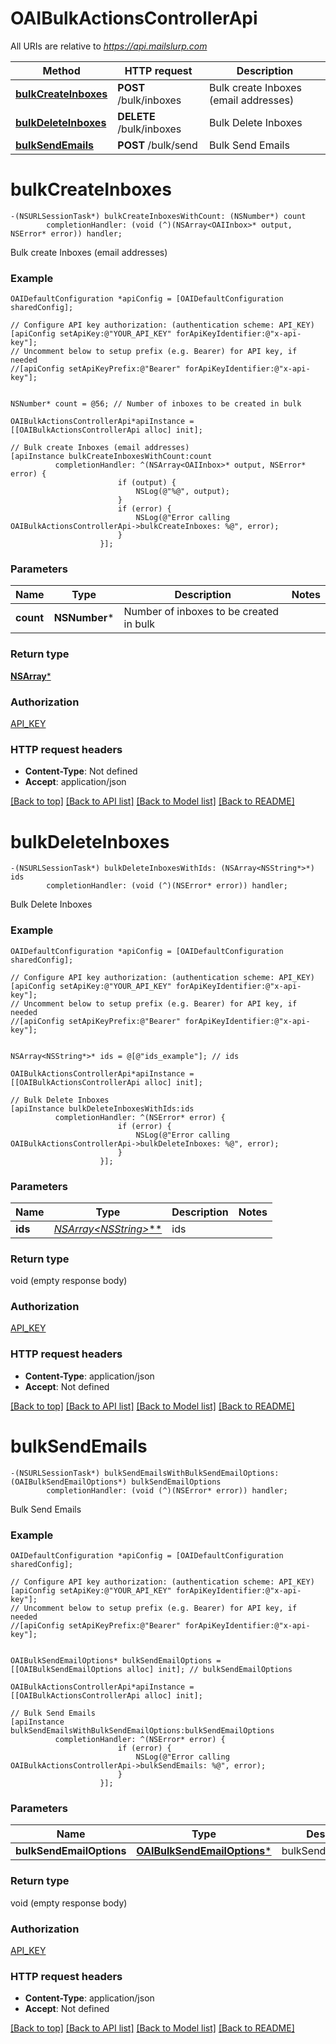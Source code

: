 # OAIBulkActionsControllerApi

All URIs are relative to *https://api.mailslurp.com*

Method | HTTP request | Description
------------- | ------------- | -------------
[**bulkCreateInboxes**](OAIBulkActionsControllerApi#bulkcreateinboxes) | **POST** /bulk/inboxes | Bulk create Inboxes (email addresses)
[**bulkDeleteInboxes**](OAIBulkActionsControllerApi#bulkdeleteinboxes) | **DELETE** /bulk/inboxes | Bulk Delete Inboxes
[**bulkSendEmails**](OAIBulkActionsControllerApi#bulksendemails) | **POST** /bulk/send | Bulk Send Emails


# **bulkCreateInboxes**
```objc
-(NSURLSessionTask*) bulkCreateInboxesWithCount: (NSNumber*) count
        completionHandler: (void (^)(NSArray<OAIInbox>* output, NSError* error)) handler;
```

Bulk create Inboxes (email addresses)

### Example 
```objc
OAIDefaultConfiguration *apiConfig = [OAIDefaultConfiguration sharedConfig];

// Configure API key authorization: (authentication scheme: API_KEY)
[apiConfig setApiKey:@"YOUR_API_KEY" forApiKeyIdentifier:@"x-api-key"];
// Uncomment below to setup prefix (e.g. Bearer) for API key, if needed
//[apiConfig setApiKeyPrefix:@"Bearer" forApiKeyIdentifier:@"x-api-key"];


NSNumber* count = @56; // Number of inboxes to be created in bulk

OAIBulkActionsControllerApi*apiInstance = [[OAIBulkActionsControllerApi alloc] init];

// Bulk create Inboxes (email addresses)
[apiInstance bulkCreateInboxesWithCount:count
          completionHandler: ^(NSArray<OAIInbox>* output, NSError* error) {
                        if (output) {
                            NSLog(@"%@", output);
                        }
                        if (error) {
                            NSLog(@"Error calling OAIBulkActionsControllerApi->bulkCreateInboxes: %@", error);
                        }
                    }];
```

### Parameters

Name | Type | Description  | Notes
------------- | ------------- | ------------- | -------------
 **count** | **NSNumber***| Number of inboxes to be created in bulk | 

### Return type

[**NSArray<OAIInbox>***](OAIInbox)

### Authorization

[API_KEY](../README#API_KEY)

### HTTP request headers

 - **Content-Type**: Not defined
 - **Accept**: application/json

[[Back to top]](#) [[Back to API list]](../README#documentation-for-api-endpoints) [[Back to Model list]](../README#documentation-for-models) [[Back to README]](../README)

# **bulkDeleteInboxes**
```objc
-(NSURLSessionTask*) bulkDeleteInboxesWithIds: (NSArray<NSString*>*) ids
        completionHandler: (void (^)(NSError* error)) handler;
```

Bulk Delete Inboxes

### Example 
```objc
OAIDefaultConfiguration *apiConfig = [OAIDefaultConfiguration sharedConfig];

// Configure API key authorization: (authentication scheme: API_KEY)
[apiConfig setApiKey:@"YOUR_API_KEY" forApiKeyIdentifier:@"x-api-key"];
// Uncomment below to setup prefix (e.g. Bearer) for API key, if needed
//[apiConfig setApiKeyPrefix:@"Bearer" forApiKeyIdentifier:@"x-api-key"];


NSArray<NSString*>* ids = @[@"ids_example"]; // ids

OAIBulkActionsControllerApi*apiInstance = [[OAIBulkActionsControllerApi alloc] init];

// Bulk Delete Inboxes
[apiInstance bulkDeleteInboxesWithIds:ids
          completionHandler: ^(NSError* error) {
                        if (error) {
                            NSLog(@"Error calling OAIBulkActionsControllerApi->bulkDeleteInboxes: %@", error);
                        }
                    }];
```

### Parameters

Name | Type | Description  | Notes
------------- | ------------- | ------------- | -------------
 **ids** | [**NSArray&lt;NSString*&gt;***](NSString)| ids | 

### Return type

void (empty response body)

### Authorization

[API_KEY](../README#API_KEY)

### HTTP request headers

 - **Content-Type**: application/json
 - **Accept**: Not defined

[[Back to top]](#) [[Back to API list]](../README#documentation-for-api-endpoints) [[Back to Model list]](../README#documentation-for-models) [[Back to README]](../README)

# **bulkSendEmails**
```objc
-(NSURLSessionTask*) bulkSendEmailsWithBulkSendEmailOptions: (OAIBulkSendEmailOptions*) bulkSendEmailOptions
        completionHandler: (void (^)(NSError* error)) handler;
```

Bulk Send Emails

### Example 
```objc
OAIDefaultConfiguration *apiConfig = [OAIDefaultConfiguration sharedConfig];

// Configure API key authorization: (authentication scheme: API_KEY)
[apiConfig setApiKey:@"YOUR_API_KEY" forApiKeyIdentifier:@"x-api-key"];
// Uncomment below to setup prefix (e.g. Bearer) for API key, if needed
//[apiConfig setApiKeyPrefix:@"Bearer" forApiKeyIdentifier:@"x-api-key"];


OAIBulkSendEmailOptions* bulkSendEmailOptions = [[OAIBulkSendEmailOptions alloc] init]; // bulkSendEmailOptions

OAIBulkActionsControllerApi*apiInstance = [[OAIBulkActionsControllerApi alloc] init];

// Bulk Send Emails
[apiInstance bulkSendEmailsWithBulkSendEmailOptions:bulkSendEmailOptions
          completionHandler: ^(NSError* error) {
                        if (error) {
                            NSLog(@"Error calling OAIBulkActionsControllerApi->bulkSendEmails: %@", error);
                        }
                    }];
```

### Parameters

Name | Type | Description  | Notes
------------- | ------------- | ------------- | -------------
 **bulkSendEmailOptions** | [**OAIBulkSendEmailOptions***](OAIBulkSendEmailOptions)| bulkSendEmailOptions | 

### Return type

void (empty response body)

### Authorization

[API_KEY](../README#API_KEY)

### HTTP request headers

 - **Content-Type**: application/json
 - **Accept**: Not defined

[[Back to top]](#) [[Back to API list]](../README#documentation-for-api-endpoints) [[Back to Model list]](../README#documentation-for-models) [[Back to README]](../README)

